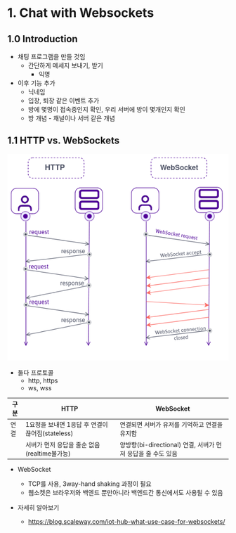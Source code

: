 # 1. Chat with Websockets

## 1.0 Introduction

- 채팅 프로그램을 만들 것임
  - 간단하게 메세지 보내기, 받기
    - 익명
- 이후 기능 추가
  - 닉네임
  - 입장, 퇴장 같은 이벤트 추가
  - 방에 몇명이 접속중인지 확인, 우리 서버에 방이 몇개인지 확인
  - 방 개념 - 채널이나 서버 같은 개념

## 1.1 HTTP vs. WebSockets

![](./websockets-http.png)

- 둘다 프로토콜
  - http, https
  - ws, wss

| 구분 | HTTP                                             | WebSocket                                                    |
| ---- | ------------------------------------------------ | ------------------------------------------------------------ |
| 연결 | 1요청을 보내면 1응답 후 연결이 끊어짐(stateless) | 연결되면 서버가 유저를 기억하고 연결을 유지함                |
|      | 서버가 먼저 응답을 줄순 없음(realtime불가능)     | 양방향(bi-directional) 연결, 서버가 먼저 응답을 줄 수도 있음 |

- WebSocket

  - TCP를 사용, 3way-hand shaking 과정이 필요
  - 웹소켓은 브라우저와 백엔드 뿐만아니라 백엔드간 통신에서도 사용될 수 있음

- 자세히 알아보기
  - https://blog.scaleway.com/iot-hub-what-use-case-for-websockets/
